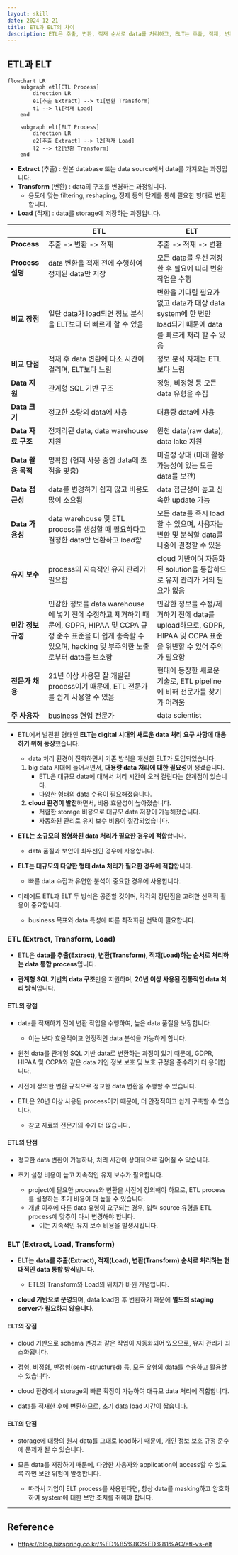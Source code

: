 ```yaml
---
layout: skill
date: 2024-12-21
title: ETL과 ELT의 차이
description: ETL은 추출, 변환, 적재 순서로 data를 처리하고, ELT는 추출, 적재, 변환 순서로 data를 처리합니다.
---
```



## ETL과 ELT

```mermaid
flowchart LR
    subgraph etl[ETL Process]
        direction LR
        e1[추출 Extract] --> t1[변환 Transform]
        t1 --> l1[적재 Load]
    end
    
    subgraph elt[ELT Process]
        direction LR
        e2[추출 Extract] --> l2[적재 Load]
        l2 --> t2[변환 Transform]
    end
```

- **Extract** (추출) : 원본 database 또는 data source에서 data를 가져오는 과정입니다.
- **Transform** (변환) : data의 구조를 변경하는 과정입니다.
    - 용도에 맞는 filtering, reshaping, 정제 등의 단계를 통해 필요한 형태로 변환합니다.
- **Load** (적재) : data를 storage에 저장하는 과정입니다.

|  | ETL | ELT |
| --- | --- | --- |
| **Process** | 추출 -> 변환 -> 적재 | 추출 -> 적재 -> 변환 |
| **Process 설명** | data 변환을 적재 전에 수행하여 정제된 data만 저장 | 모든 data를 우선 저장한 후 필요에 따라 변환 작업을 수행 |
| **비교 장점** | 일단 data가 load되면 정보 분석을 ELT보다 더 빠르게 할 수 있음 | 변환을 기다릴 필요가 없고 data가 대상 data system에 한 번만 load되기 때문에 data를 빠르게 처리 할 수 있음 |
| **비교 단점** | 적재 후 data 변환에 다소 시간이 걸리며, ELT보다 느림 | 정보 분석 자체는 ETL보다 느림 |
| **Data 지원** | 관계형 SQL 기반 구조 | 정형, 비정형 등 모든 data 유형을 수집 |
| **Data 크기** | 정교한 소량의 data에 사용 | 대용량 data에 사용 |
| **Data 자료 구조** | 전처리된 data, data warehouse 지원 | 원천 data(raw data), data lake 지원 |
| **Data 활용 목적** | 명확함 (현재 사용 중인 data에 초점을 맞춤) | 미결정 상태 (미래 활용 가능성이 있는 모든 data를 보관) |
| **Data 접근성** | data를 변경하기 쉽지 않고 비용도 많이 소요됨 | data 접근성이 높고 신속한 update 가능 |
| **Data 가용성** | data warehouse 및 ETL process를 생성할 때 필요하다고 결정한 data만 변환하고 load함 | 모든 data를 즉시 load할 수 있으며, 사용자는 변환 및 분석할 data를 나중에 결정할 수 있음 |
| **유지 보수** | process의 지속적인 유지 관리가 필요함 | cloud 기반이며 자동화된 solution을 통합하므로 유지 관리가 거의 필요가 없음 |
| **민감 정보 규정** | 민감한 정보를 data warehouse에 넣기 전에 수정하고 제거하기 때문에, GDPR, HIPAA 및 CCPA 규정 준수 표준을 더 쉽게 충족할 수 있으며, hacking 및 부주의한 노출로부터 data를 보호함 | 민감한 정보를 수정/제거하기 전에 data를 upload하므로, GDPR, HIPAA 및 CCPA 표준을 위반할 수 있어 주의가 필요함 |
| **전문가 채용** | 21년 이상 사용된 잘 개발된 process이기 때문에, ETL 전문가를 쉽게 사용할 수 있음 | 현대에 등장한 새로운 기술로, ETL pipeline에 비해 전문가를 찾기가 어려움 |
| **주 사용자** | business 현업 전문가 | data scientist |

- ETL에서 발전된 형태인 **ELT는 digital 시대의 새로운 data 처리 요구 사항에 대응하기 위해 등장**했습니다.
    - data 처리 환경이 진화하면서 기존 방식을 개선한 ELT가 도입되었습니다.
    1. big data 시대에 들어서면서, **대용량 data 처리에 대한 필요성**이 생겼습니다.
        - ETL은 대규모 data에 대해서 처리 시간이 오래 걸린다는 한계점이 있습니다.
        - 다양한 형태의 data 수용이 필요해졌습니다.
    2. **cloud 환경이 발전**하면서, 비용 효율성이 높아졌습니다.
        - 저렴한 storage 비용으로 대규모 data 저장이 가능해졌습니다.
        - 자동화된 관리로 유지 보수 비용이 절감되었습니다.

- **ETL는 소규모의 정형화된 data 처리가 필요한 경우에 적합**합니다.
    - data 품질과 보안이 최우선인 경우에 사용합니다.
    
- **ELT는 대규모의 다양한 형태 data 처리가 필요한 경우에 적합**합니다.
    - 빠른 data 수집과 유연한 분석이 중요한 경우에 사용합니다.

- 미래에도 ETL과 ELT 두 방식은 공존할 것이며, 각각의 장단점을 고려한 선택적 활용이 중요합니다.
    - business 목표와 data 특성에 따른 최적화된 선택이 필요합니다.


### ETL (Extract, Transform, Load)

- ETL은 **data를 추출(Extract), 변환(Transform), 적재(Load)하는 순서로 처리하는 data 통합 process**입니다.

- **관계형 SQL 기반의 data 구조**만을 지원하며, **20년 이상 사용된 전통적인 data 처리 방식**입니다.

#### ETL의 장점

- data를 적재하기 전에 변환 작업을 수행하여, 높은 data 품질을 보장합니다.
    - 이는 보다 효율적이고 안정적인 data 분석을 가능하게 합니다.

- 원천 data를 관계형 SQL 기반 data로 변환하는 과정이 있기 때문에, GDPR, HIPAA 및 CCPA와 같은 data 개인 정보 보호 및 보호 규정을 준수하기 더 용이합니다.

- 사전에 정의한 변환 규칙으로 정교한 data 변환을 수행할 수 있습니다.

- ETL은 20년 이상 사용된 process이기 때문에, 더 안정적이고 쉽게 구축할 수 있습니다. 
    - 참고 자료와 전문가의 수가 더 많습니다.

#### ETL의 단점

- 정교한 data 변환이 가능하나, 처리 시간이 상대적으로 길어질 수 있습니다.

- 초기 설정 비용이 높고 지속적인 유지 보수가 필요합니다.
    - project에 필요한 process와 변환을 사전에 정의해야 하므로, ETL process를 설정하는 초기 비용이 더 높을 수 있습니다.
    - 개발 이후에 다른 data 유형이 요구되는 경우, 입력 source 유형을 ETL process에 맞추어 다시 변경해야 합니다.
        - 이는 지속적인 유지 보수 비용을 발생시킵니다.


### ELT (Extract, Load, Transform)

- ELT는 **data를 추출(Extract), 적재(Load), 변환(Transform) 순서로 처리하는 현대적인 data 통합 방식**입니다.
    - ETL의 Transform와 Load의 위치가 바뀐 개념입니다.

- **cloud 기반으로 운영**되며, data load한 후 변환하기 때문에 **별도의 staging server가 필요하지 않습니다.**

#### ELT의 장점

- cloud 기반으로 schema 변경과 같은 작업이 자동화되어 있으므로, 유지 관리가 최소화됩니다.

- 정형, 비정형, 반정형(semi-structured) 등, 모든 유형의 data를 수용하고 활용할 수 있습니다.

- cloud 환경에서 storage의 빠른 확장이 가능하여 대규모 data 처리에 적합합니다.

- data를 적재한 후에 변환하므로, 초기 data load 시간이 짧습니다.

#### ELT의 단점

- storage에 대량의 원시 data를 그대로 load하기 때문에, 개인 정보 보호 규정 준수에 문제가 될 수 있습니다.

- 모든 data를 저장하기 때문에, 다양한 사용자와 application이 access할 수 있도록 하면 보안 위험이 발생합니다.
    - 따라서 기업이 ELT process를 사용한다면, 항상 data를 masking하고 암호화하여 system에 대한 보안 조치를 취해야 합니다.


---


## Reference

- <https://blog.bizspring.co.kr/%ED%85%8C%ED%81%AC/etl-vs-elt>

